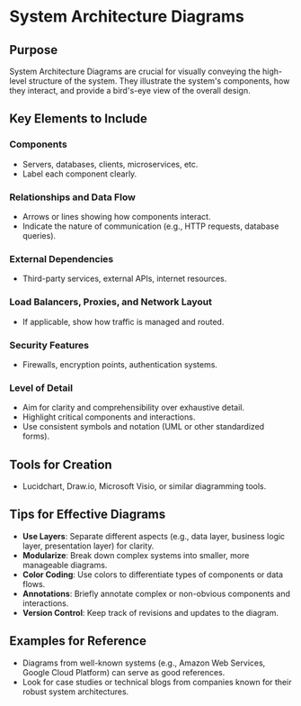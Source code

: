# System Architecture Diagrams

## Purpose
System Architecture Diagrams are crucial for visually conveying the high-level structure of the system. They illustrate the system's components, how they interact, and provide a bird's-eye view of the overall design.

## Key Elements to Include

### Components
- Servers, databases, clients, microservices, etc.
- Label each component clearly.

### Relationships and Data Flow
- Arrows or lines showing how components interact.
- Indicate the nature of communication (e.g., HTTP requests, database queries).

### External Dependencies
- Third-party services, external APIs, internet resources.

### Load Balancers, Proxies, and Network Layout
- If applicable, show how traffic is managed and routed.

### Security Features
- Firewalls, encryption points, authentication systems.

### Level of Detail
- Aim for clarity and comprehensibility over exhaustive detail.
- Highlight critical components and interactions.
- Use consistent symbols and notation (UML or other standardized forms).

## Tools for Creation
- Lucidchart, Draw.io, Microsoft Visio, or similar diagramming tools.

## Tips for Effective Diagrams
- **Use Layers**: Separate different aspects (e.g., data layer, business logic layer, presentation layer) for clarity.
- **Modularize**: Break down complex systems into smaller, more manageable diagrams.
- **Color Coding**: Use colors to differentiate types of components or data flows.
- **Annotations**: Briefly annotate complex or non-obvious components and interactions.
- **Version Control**: Keep track of revisions and updates to the diagram.

## Examples for Reference
- Diagrams from well-known systems (e.g., Amazon Web Services, Google Cloud Platform) can serve as good references.
- Look for case studies or technical blogs from companies known for their robust system architectures.
